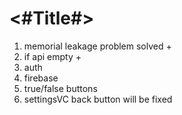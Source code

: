 #  <#Title#>

1. memorial leakage problem solved +
2. if api empty +
3. auth 
4. firebase
5. true/false buttons
6. settingsVC back button will be fixed

